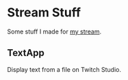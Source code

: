 # Stream Stuff

Some stuff I made for [my stream](https://twitch.tv/DJSwerveGG).

## TextApp

Display text from a file on Twitch Studio.
